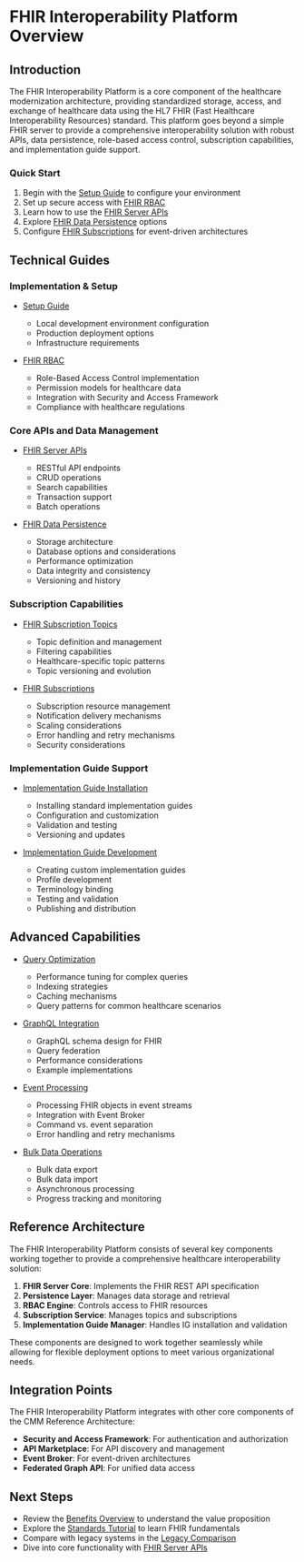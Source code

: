 # FHIR Interoperability Platform Overview

## Introduction

The FHIR Interoperability Platform is a core component of the healthcare modernization architecture, providing standardized storage, access, and exchange of healthcare data using the HL7 FHIR (Fast Healthcare Interoperability Resources) standard. This platform goes beyond a simple FHIR server to provide a comprehensive interoperability solution with robust APIs, data persistence, role-based access control, subscription capabilities, and implementation guide support.

### Quick Start

1. Begin with the [Setup Guide](setup-guide.md) to configure your environment
2. Set up secure access with [FHIR RBAC](../02-core-functionality/rbac.md)
3. Learn how to use the [FHIR Server APIs](../02-core-functionality/server-apis.md)
4. Explore [FHIR Data Persistence](../02-core-functionality/data-persistence.md) options
5. Configure [FHIR Subscriptions](../02-core-functionality/subscriptions.md) for event-driven architectures

## Technical Guides

### Implementation & Setup

- [Setup Guide](setup-guide.md)
  - Local development environment configuration
  - Production deployment options
  - Infrastructure requirements

- [FHIR RBAC](../02-core-functionality/rbac.md)
  - Role-Based Access Control implementation
  - Permission models for healthcare data
  - Integration with Security and Access Framework
  - Compliance with healthcare regulations

### Core APIs and Data Management

- [FHIR Server APIs](../02-core-functionality/server-apis.md)
  - RESTful API endpoints
  - CRUD operations
  - Search capabilities
  - Transaction support
  - Batch operations

- [FHIR Data Persistence](../02-core-functionality/data-persistence.md)
  - Storage architecture
  - Database options and considerations
  - Performance optimization
  - Data integrity and consistency
  - Versioning and history

### Subscription Capabilities

- [FHIR Subscription Topics](../02-core-functionality/subscription-topics.md)
  - Topic definition and management
  - Filtering capabilities
  - Healthcare-specific topic patterns
  - Topic versioning and evolution

- [FHIR Subscriptions](../02-core-functionality/subscriptions.md)
  - Subscription resource management
  - Notification delivery mechanisms
  - Scaling considerations
  - Error handling and retry mechanisms
  - Security considerations

### Implementation Guide Support

- [Implementation Guide Installation](../02-core-functionality/implementation-guide-installation.md)
  - Installing standard implementation guides
  - Configuration and customization
  - Validation and testing
  - Versioning and updates

- [Implementation Guide Development](../02-core-functionality/implementation-guide-development.md)
  - Creating custom implementation guides
  - Profile development
  - Terminology binding
  - Testing and validation
  - Publishing and distribution

## Advanced Capabilities

- [Query Optimization](../03-advanced-patterns/query-optimization.md)
  - Performance tuning for complex queries
  - Indexing strategies
  - Caching mechanisms
  - Query patterns for common healthcare scenarios

- [GraphQL Integration](../03-advanced-patterns/graphql-integration.md)
  - GraphQL schema design for FHIR
  - Query federation
  - Performance considerations
  - Example implementations

- [Event Processing](../03-advanced-patterns/event-processing.md)
  - Processing FHIR objects in event streams
  - Integration with Event Broker
  - Command vs. event separation
  - Error handling and retry mechanisms

- [Bulk Data Operations](../03-advanced-patterns/bulk-data-operations.md)
  - Bulk data export
  - Bulk data import
  - Asynchronous processing
  - Progress tracking and monitoring

## Reference Architecture

The FHIR Interoperability Platform consists of several key components working together to provide a comprehensive healthcare interoperability solution:

1. **FHIR Server Core**: Implements the FHIR REST API specification
2. **Persistence Layer**: Manages data storage and retrieval
3. **RBAC Engine**: Controls access to FHIR resources
4. **Subscription Service**: Manages topics and subscriptions
5. **Implementation Guide Manager**: Handles IG installation and validation

These components are designed to work together seamlessly while allowing for flexible deployment options to meet various organizational needs.

## Integration Points

The FHIR Interoperability Platform integrates with other core components of the CMM Reference Architecture:

- **Security and Access Framework**: For authentication and authorization
- **API Marketplace**: For API discovery and management
- **Event Broker**: For event-driven architectures
- **Federated Graph API**: For unified data access

## Next Steps

- Review the [Benefits Overview](benefits-overview.md) to understand the value proposition
- Explore the [Standards Tutorial](standards-tutorial.md) to learn FHIR fundamentals
- Compare with legacy systems in the [Legacy Comparison](legacy-comparison.md)
- Dive into core functionality with [FHIR Server APIs](../02-core-functionality/server-apis.md)
